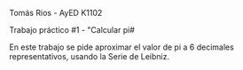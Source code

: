  Tomás Rios - AyED K1102

Trabajo práctico #1 - "Calcular pi#

En este trabajo se pide aproximar el valor de pi a 6 decimales representativos, usando la Serie de Leibniz.
